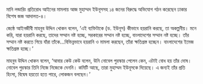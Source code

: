 মানি লন্ডারিং প্রতিরোধ আইনের মামলায় আজ মুহাম্মদ ইউনূসসহ ১৪ জনের বিরুদ্ধে অভিযোগ গঠন করেছেন ঢাকার বিশেষ জজ আদালত-৪।

জ্যেষ্ঠ আইনজীবী মাহবুব উদ্দিন খোকন বলেন, ‘এই ব্যক্তিটাকে (ড. ইউনূস) কীভাবে হয়রানি করছে, তা অকল্পনীয়। মনে করি, যারা হয়রানি করছে, তাদের সম্মান নষ্ট হচ্ছে, সরকারের সম্মান নষ্ট হচ্ছে, বাংলাদেশের সম্মান নষ্ট হচ্ছে। তাঁর সম্মান নষ্ট করতে গিয়ে যাঁরা তাঁকে…বিভিন্নভাবে হয়রানি ও মামলা করছেন, তাঁরা ক্ষতিগ্রস্ত হচ্ছেন। বাংলাদেশের ইমেজ ক্ষতিগ্রস্ত হচ্ছে।’

মাহবুব উদ্দিন খোকন বলেন, ‘আবার কেউ কেউ বলেন, উনি নোবেল পুরস্কার পেলেন কেন, এটাই বোধ হয় তাঁর দোষ। নোবেল পুরস্কার তিনি নিজে নিজেকে দেননি। কমিটি আছে, তারা মুহাম্মদ ইউনূসকে দিয়েছে। এ জন্যই তাঁর প্রতি হিংসা, বিদ্বেষ হয়তো হতে পারে, লোকজন বলছেন।’

